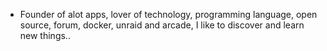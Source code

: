 - Founder of alot apps, lover of technology, programming language, open source, forum, docker, unraid and arcade, I like to discover and learn new things..
  <br>























































































































































































































































































































































































